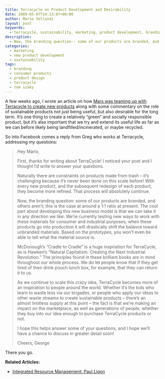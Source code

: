```yaml
---
title: Terracycle on Product Development and Desirability
date: 2009-05-07T14:13:07+00:00
author: Mario Vellandi
layout: post
keywords:
  - terracycle, sustainability, marketing, product development, branding, product design, tom szaky, consumer products
description:
  - Now, the branding question-- some of our products are branded, and others aren’t; this is the case at around a 1:1 ratio at present.
categories:
  - marketing
  - new product development
  - sustainability
tags:
  - branding
  - consumer products
  - product design
  - terracycle
  - tom szaky
---
```

A few weeks ago, I wrote an article on how [Mars was teaming up with Terracycle to create new products](../terracycle-mars-waste-product-development/ "Mars Terracycle product development partnership") along with some commentary on the role of sustainable products not just being useful, but also desirable for the long term. It&#8217;s one thing to create a relatively &#8220;green&#8221; and socially responsible product, but it&#8217;s also important that we try and extend its useful life as far as we can before likely being landfilled/incinerated, or maybe recycled.

So into Facebook comes a reply from Greg who works at Terracycle, addressing my questions:

> Hey Mario,
>
> First, thanks for writing about TerraCycle! I noticed your post and I thought I’d write to answer your questions.
>
> Naturally there are constraints on products made from trash – it’s challenging because it’s never been done on this scale before! With every new product, and the subsequent redesign of each product, they become more refined. That process will absolutely continue.
>
> Now, the branding question: some of our products are branded, and others aren’t; this is the case at around a 1:1 ratio at present. The cool part about developing this new business model is that we can take it in any direction we like. We’re currently testing new ways to work with these materials for consumer and industrial purposes; when these products go into production it will drastically shift the balance toward unbranded materials. Based on the prototypes, you won’t even be able to tell what the material source is.
>
> McDonough’s “Cradle to Cradle” is a huge inspiration for TerraCycle, as is Hawken’s “Natural Capitalism: Creating the Next Industrial Revolution.” The principles found in these brilliant books are in mind throughout our whole process. We do let people know that if they get tired of their drink pouch lunch box, for example, that they can return it to us.
>
> As we continue to scale this crazy idea, TerraCycle becomes more of an inspiration to people around the world. Whether it’s the kids who learn to waste less via our brigades, or people who apply our ideas to other waste streams to create sustainable products – there’s an almost limitless supply at this point – the fact is that we’re making an impact on the marketplace, as well as generations of people, whether they buy into our idea enough to purchase TerraCycle products or not.
>
> I hope this helps answer some of your questions, and I hope we’ll have a chance to discuss in greater detail soon!
>
> Cheers, George

There you go.

**Related Articles:**

  * [Integrated Resource Management: Paul Ligon](../integrated-resource-management-paul-ligon/ "Interview with Paul Ligon of Upstream, Waste Management")

